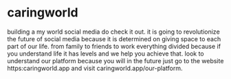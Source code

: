 # caringworld
building a my world social media do check it out. it is going to revolutionize the future of social media because it is determined on giving space to each part of our life. from family to friends to work everything divided because if you understand life it has levels and we help you achieve that.
look to understand our platform because you will in the future just go to the website https:caringworld.app and visit caringworld.app/our-platform.
